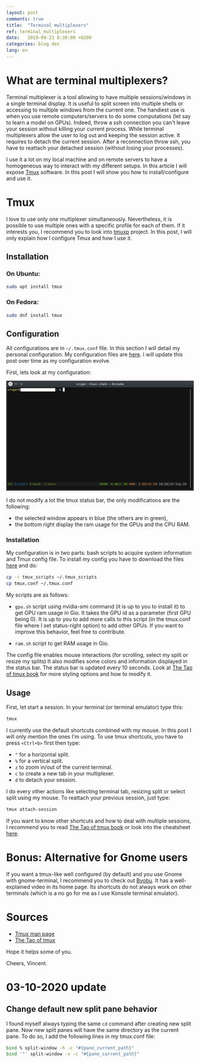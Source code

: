 ```yaml
---
layout: post
comments: true
title:  "Terminal multiplexers"
ref: terminal_multiplexers
date:   2019-09-23 8:30:00 +0200
categories: blog dev
lang: en
---
```


# What are terminal multiplexers?

Terminal multiplexer is a tool allowing to have multiple sessions/windows in a single terminal display.
It is useful to split screen into multiple shells or accessing to multiple windows from the current one.
The handiest use is when you use remote computers/servers to do some computations (let say to learn a model on GPUs).
Indeed, throw a ssh connection you can't leave your session without killing your current process.
While terminal multiplexers allow the user to log out and keeping the session active.
It requires to detach the current session.
After a reconnection throw ssh, you have to reattach your detached session (without losing your processes).

I use it a lot on my local machine and on remote servers to have a homogeneous way to interact with my different setups.
In this article I will expose [Tmux](https://github.com/tmux/tmux/wiki) software.
In this post I will show you how to install/configure and use it.

# Tmux

I love to use only one multiplexer simultaneously.
Nevertheless, it is possible to use multiple ones with a specific profile for each of them.
If it interests you, I recommend you to look into [tmuxp](https://tmuxp.readthedocs.io/en/latest/) project.
In this post, I will only explain how I configure Tmux and how I use it.

## Installation
### On Ubuntu:

```bash
sudo apt install tmux
```

### On Fedora:
```bash
sudo dnf install tmux
```

## Configuration
All configurations are in `~/.tmux.conf` file.
In this section I will detail my personal configuration.
My configuration files are [here](https://github.com/vroger11/vroger11-configs/tree/master/tmux).
I will update this post over time as my configuration evolve.

First, lets look at my configuration:

![alt text](/assets/images/tmux-example.png)

I do not modify a lot the tmux status bar, the only modifications are the following:
* the selected window appears in blue (the others are in green),
* the bottom right display the ram usage for the GPUs and the CPU RAM.

### Installation
My configuration is in two parts: bash scripts to acquire system information and Tmux config file.
To install my config you have to download the files [here](https://github.com/vroger11/vroger11-configs/tree/master/tmux) and do:
```bash
cp -r tmux_scripts ~/.tmux_scripts
cp tmux.conf ~/.tmux.conf
```

My scripts are as follows:
* `gpu.sh` script using nvidia-smi command (it is up to you to install it) to get GPU ram usage in Gio. It takes the GPU id as a parameter (first GPU being 0). It is up to you to add more calls to this script (in the tmux.conf file where I set status-right option) to add other GPUs. If you want to improve this behavior, feel free to contribute.

* `ram.sh` script to get RAM usage in Gio.

The config file enables mouse interactions (for scrolling, select my split or resize my splits)
It also modifies some colors and information displayed in the status bar.
The status bar is updated every 10 seconds.
Look at [The Tao of tmux book](https://leanpub.com/the-tao-of-tmux/read#status-bar) for more styling options and how to modify it.
## Usage

First, let start a session.
In your terminal (or terminal emulator) type this:
```bash
tmux
```

I currently use the default shortcuts combined with my mouse.
In this post I will only mention the ones I'm using.
To use tmux shortcuts, you have to press `<Ctrl+b>` first then type:
* `"` for a horizontal split.
* `%` for a vertical split.
* `z` to zoom in/out of the current terminal.
* `c` to create a new tab in your multiplexer.
* `d` to detach your session.

I do every other actions like selecting terminal tab, resizing split or select split using my mouse.
To reattach your previous session, just type:
```bash
tmux attach-session
```

If you want to know other shortcuts and how to deal with multiple sessions, I recommend you to read [The Tao of tmux book](https://leanpub.com/the-tao-of-tmux) or look into the cheatsheet [here](https://tmuxcheatsheet.com).

# Bonus: Alternative for Gnome users

If you want a tmux-like well configured (by default) and you use Gnome with gnome-terminal, I recommend you to check out [Byobu](https://www.byobu.org/).
It has a well-explained video in its home page.
Its shortcuts do not always work on other terminals (which is a no go for me as I use Konsole terminal emulator).

# Sources

* [Tmux man page](https://man.openbsd.org/OpenBSD-current/man1/tmux.1)
* [The Tao of tmux](https://leanpub.com/the-tao-of-tmux)

Hope it helps some of you.

Cheers, Vincent.


# 03-10-2020 update

## Change default new split pane behavior

I found myself always typing the same `cd` command after creating new split pane.
Now new split panes will have the same directory as the current pane.
To do so, I add the following lines in my tmux.conf file:

```bash
bind % split-window -h -c "#{pane_current_path}"
bind '"' split-window -v -c "#{pane_current_path}"
```

